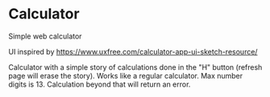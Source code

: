# Calculator
Simple web calculator

UI inspired by https://www.uxfree.com/calculator-app-ui-sketch-resource/

Calculator with a simple story of calculations done in the "H" button (refresh page will erase the story). Works like a regular calculator.
Max number digits is 13. Calculation beyond that will return an error.
